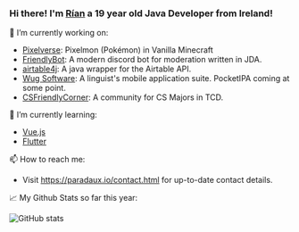 ### Hi there! I'm [Rían](https://paradaux.io) a 19 year old Java Developer from Ireland! 

🔭 I’m currently working on:
  - [Pixelverse](https://github.com/Poke-Core/): Pixelmon (Pokémon) in Vanilla Minecraft
  - [FriendlyBot](https://github.com/ParadauxIO/FriendlyBot): A modern discord bot for moderation written in JDA.
  - [airtable4j](https://github.com/ParadauxIO/airtable4j): A java wrapper for the Airtable API. 
  - [Wug Software](https://wug.software): A linguist's mobile application suite. PocketIPA coming at some point. 
  - [CSFriendlyCorner](https://csfriendlycorner.com): A community for CS Majors in TCD.

🌱 I’m currently learning:
  - [Vue.js](https://vuejs.org/)
  - [Flutter](https://flutter.dev)

📫 How to reach me: 
  - Visit https://paradaux.io/contact.html for up-to-date contact details. 

📈 My Github Stats so far this year: 

  ![GitHub stats](https://github-readme-stats.vercel.app/api?username=ParadauxIO&show_icons=true&theme=prussian)
